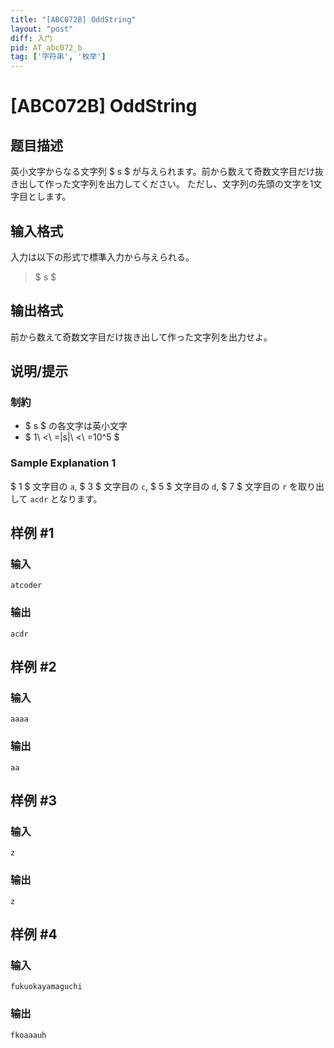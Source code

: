 ```yaml
---
title: "[ABC072B] OddString"
layout: "post"
diff: 入门
pid: AT_abc072_b
tag: ['字符串', '枚举']
---
```


# [ABC072B] OddString

## 题目描述

[problemUrl]: https://atcoder.jp/contests/abc072/tasks/abc072_b

英小文字からなる文字列 $ s $ が与えられます。前から数えて奇数文字目だけ抜き出して作った文字列を出力してください。 ただし、文字列の先頭の文字を1文字目とします。

## 输入格式

入力は以下の形式で標準入力から与えられる。

> $ s $

## 输出格式

前から数えて奇数文字目だけ抜き出して作った文字列を出力せよ。

## 说明/提示

### 制約

- $ s $ の各文字は英小文字
- $ 1\ <\ =|s|\ <\ =10^5 $

### Sample Explanation 1

$ 1 $ 文字目の `a`, $ 3 $ 文字目の `c`, $ 5 $ 文字目の `d`, $ 7 $ 文字目の `r` を取り出して `acdr` となります。

## 样例 #1

### 输入

```
atcoder
```

### 输出

```
acdr
```

## 样例 #2

### 输入

```
aaaa
```

### 输出

```
aa
```

## 样例 #3

### 输入

```
z
```

### 输出

```
z
```

## 样例 #4

### 输入

```
fukuokayamaguchi
```

### 输出

```
fkoaaauh
```

